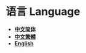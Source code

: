# 语言 Language

* [**中文简体**](PlayerIntensify/zh_CN/)
* [**中文繁體**](PlayerIntensify/zh_TW/)
* [**English**](PlayerIntensify/en_US/)